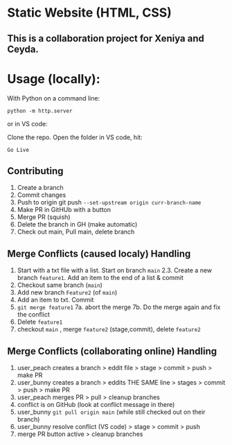 # Static Website (HTML, CSS)

## This is a collaboration project for Xeniya and Ceyda.

# Usage (locally):

With Python on a command line:

```
python -m http.server
```

or in VS code:

Clone the repo. Open the folder in VS code, hit:

```
Go Live
```

## Contributing

1. Create a branch
2. Commit changes
3. Push to origin git push `--set-upstream origin curr-branch-name`
4. Make PR in GitHUb with a button
5. Merge PR (squish)
6. Delete the branch in GH (make automatic)
7. Check out main, Pull main, delete branch

## Merge Conflicts (caused localy) Handling

1. Start with a txt file with a list. Start on branch `main`
   2.3. Create a new branch `feature1`. Add an item to the end of a list & commit
2. Checkout same branch (`main`)
3. Add new branch `Feature2` (of `main`)
4. Add an item to txt. Commit
5. `git merge feature1`
   7a. abort the merge
   7b. Do the merge again and fix the conflict
6. Delete `feature1`
7. checkout `main` , merge `feature2` (stage,commit), delete `feature2`

## Merge Conflicts (collaborating online) Handling

1. user_peach creates a branch > eddit file > stage > commit > push > make PR
2. user_bunny creates a branch > eddits THE SAME line > stages > commit > push > make PR
3. user_peach merges PR > pull > cleanup branches
4. conflict is on GitHub (look at conflict message in there)
5. user_bunny `git pull origin main` (while still checked out on their branch)
6. user_bunny resolve conflict (VS code) > stage > commit > push
7. merge PR button active > cleanup branches
